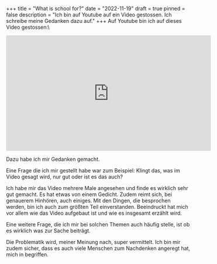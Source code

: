 +++
title = "What is school for?"
date = "2022-11-19"
draft = true
pinned = false
description = "Ich bin auf Youtube auf ein Video gestossen. Ich schreibe meine Gedanken dazu auf."
+++
Auf Youtube bin ich auf dieses Video gestossen:\

<iframe width="560" height="315" src="https://www.youtube.com/embed/_PsLRgEYf9E" title="YouTube video player" frameborder="0" allow="accelerometer; autoplay; clipboard-write; encrypted-media; gyroscope; picture-in-picture" allowfullscreen></iframe>

Dazu habe ich mir Gedanken gemacht. 

Eine Frage die ich mir gestellt habe war zum Beispiel: Klingt das, was im Video gesagt wird, nur gut oder ist es das auch?

Ich habe mir das Video mehrere Male angesehen und finde es wirklich sehr gut gemacht. Es hat etwas von einem Gedicht. Zudem reimt sich, bei genauerem Hinhören, auch einiges. Mit den Dingen, die besprochen werden, bin ich auch zum größten Teil einverstanden. Beeindruckt hat mich vor allem wie das Video aufgebaut ist und wie es insgesamt erzählt wird. 

Eine weitere Frage, die ich mir bei solchen Themen auch häufig stelle, ist ob es wirklich was zur Sache beiträgt.

Die Problematik wird, meiner Meinung nach, super vermittelt. Ich bin mir zudem sicher, dass es auch viele Menschen zum Nachdenken angeregt hat, mich in begriffen.